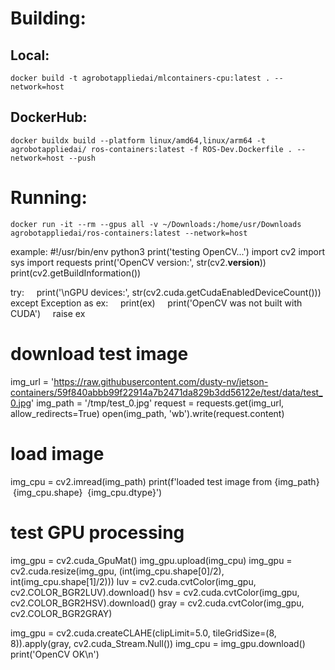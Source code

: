 # Building:

## Local:
```
docker build -t agrobotappliedai/mlcontainers-cpu:latest . --network=host
```

## DockerHub:
```
docker buildx build --platform linux/amd64,linux/arm64 -t agrobotappliedai/ ros-containers:latest -f ROS-Dev.Dockerfile . --network=host --push
```

# Running: 
```
docker run -it --rm --gpus all -v ~/Downloads:/home/usr/Downloads agrobotappliedai/ros-containers:latest --network=host
```

example:
#!/usr/bin/env python3
print('testing OpenCV...')
import cv2
import sys
import requests
print('OpenCV version:', str(cv2.__version__))
print(cv2.getBuildInformation())

try:
    print('\nGPU devices:', str(cv2.cuda.getCudaEnabledDeviceCount()))
except Exception as ex:
    print(ex)
    print('OpenCV was not built with CUDA')
    raise ex

# download test image    
img_url = 'https://raw.githubusercontent.com/dusty-nv/jetson-containers/59f840abbb99f22914a7b2471da829b3dd56122e/test/data/test_0.jpg'
img_path = '/tmp/test_0.jpg'
request = requests.get(img_url, allow_redirects=True)
open(img_path, 'wb').write(request.content)

# load image
img_cpu = cv2.imread(img_path)
print(f'loaded test image from {img_path}  {img_cpu.shape}  {img_cpu.dtype}')

# test GPU processing
img_gpu = cv2.cuda_GpuMat()
img_gpu.upload(img_cpu)
img_gpu = cv2.cuda.resize(img_gpu, (int(img_cpu.shape[0]/2), int(img_cpu.shape[1]/2)))
luv = cv2.cuda.cvtColor(img_gpu, cv2.COLOR_BGR2LUV).download()
hsv = cv2.cuda.cvtColor(img_gpu, cv2.COLOR_BGR2HSV).download()
gray = cv2.cuda.cvtColor(img_gpu, cv2.COLOR_BGR2GRAY)

img_gpu = cv2.cuda.createCLAHE(clipLimit=5.0, tileGridSize=(8, 8)).apply(gray, cv2.cuda_Stream.Null())
img_cpu = img_gpu.download()
print('OpenCV OK\n')